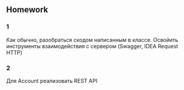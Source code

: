 ## Homework

### 1  
Как обычно, разобраться скодом написанным в классе.
Освойить инструменты взаимодействия с сервером (Swagger, IDEA Request HTTP)

### 2  
Для Account реализовать REST API  



   
  



 


  
	